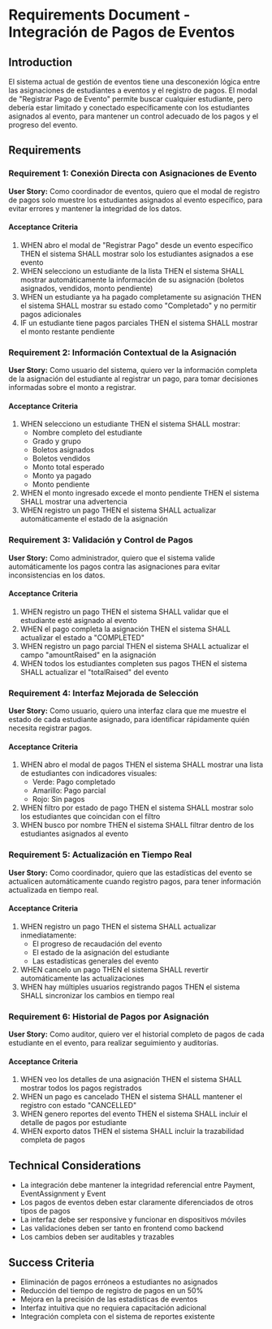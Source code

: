 # Requirements Document - Integración de Pagos de Eventos

## Introduction

El sistema actual de gestión de eventos tiene una desconexión lógica entre las asignaciones de estudiantes a eventos y el registro de pagos. El modal de "Registrar Pago de Evento" permite buscar cualquier estudiante, pero debería estar limitado y conectado específicamente con los estudiantes asignados al evento, para mantener un control adecuado de los pagos y el progreso del evento.

## Requirements

### Requirement 1: Conexión Directa con Asignaciones de Evento

**User Story:** Como coordinador de eventos, quiero que el modal de registro de pagos solo muestre los estudiantes asignados al evento específico, para evitar errores y mantener la integridad de los datos.

#### Acceptance Criteria

1. WHEN abro el modal de "Registrar Pago" desde un evento específico THEN el sistema SHALL mostrar solo los estudiantes asignados a ese evento
2. WHEN selecciono un estudiante de la lista THEN el sistema SHALL mostrar automáticamente la información de su asignación (boletos asignados, vendidos, monto pendiente)
3. WHEN un estudiante ya ha pagado completamente su asignación THEN el sistema SHALL mostrar su estado como "Completado" y no permitir pagos adicionales
4. IF un estudiante tiene pagos parciales THEN el sistema SHALL mostrar el monto restante pendiente

### Requirement 2: Información Contextual de la Asignación

**User Story:** Como usuario del sistema, quiero ver la información completa de la asignación del estudiante al registrar un pago, para tomar decisiones informadas sobre el monto a registrar.

#### Acceptance Criteria

1. WHEN selecciono un estudiante THEN el sistema SHALL mostrar:
   - Nombre completo del estudiante
   - Grado y grupo
   - Boletos asignados
   - Boletos vendidos
   - Monto total esperado
   - Monto ya pagado
   - Monto pendiente
2. WHEN el monto ingresado excede el monto pendiente THEN el sistema SHALL mostrar una advertencia
3. WHEN registro un pago THEN el sistema SHALL actualizar automáticamente el estado de la asignación

### Requirement 3: Validación y Control de Pagos

**User Story:** Como administrador, quiero que el sistema valide automáticamente los pagos contra las asignaciones para evitar inconsistencias en los datos.

#### Acceptance Criteria

1. WHEN registro un pago THEN el sistema SHALL validar que el estudiante esté asignado al evento
2. WHEN el pago completa la asignación THEN el sistema SHALL actualizar el estado a "COMPLETED"
3. WHEN registro un pago parcial THEN el sistema SHALL actualizar el campo "amountRaised" en la asignación
4. WHEN todos los estudiantes completen sus pagos THEN el sistema SHALL actualizar el "totalRaised" del evento

### Requirement 4: Interfaz Mejorada de Selección

**User Story:** Como usuario, quiero una interfaz clara que me muestre el estado de cada estudiante asignado, para identificar rápidamente quién necesita registrar pagos.

#### Acceptance Criteria

1. WHEN abro el modal de pagos THEN el sistema SHALL mostrar una lista de estudiantes con indicadores visuales:
   - Verde: Pago completado
   - Amarillo: Pago parcial
   - Rojo: Sin pagos
2. WHEN filtro por estado de pago THEN el sistema SHALL mostrar solo los estudiantes que coincidan con el filtro
3. WHEN busco por nombre THEN el sistema SHALL filtrar dentro de los estudiantes asignados al evento

### Requirement 5: Actualización en Tiempo Real

**User Story:** Como coordinador, quiero que las estadísticas del evento se actualicen automáticamente cuando registro pagos, para tener información actualizada en tiempo real.

#### Acceptance Criteria

1. WHEN registro un pago THEN el sistema SHALL actualizar inmediatamente:
   - El progreso de recaudación del evento
   - El estado de la asignación del estudiante
   - Las estadísticas generales del evento
2. WHEN cancelo un pago THEN el sistema SHALL revertir automáticamente las actualizaciones
3. WHEN hay múltiples usuarios registrando pagos THEN el sistema SHALL sincronizar los cambios en tiempo real

### Requirement 6: Historial de Pagos por Asignación

**User Story:** Como auditor, quiero ver el historial completo de pagos de cada estudiante en el evento, para realizar seguimiento y auditorías.

#### Acceptance Criteria

1. WHEN veo los detalles de una asignación THEN el sistema SHALL mostrar todos los pagos registrados
2. WHEN un pago es cancelado THEN el sistema SHALL mantener el registro con estado "CANCELLED"
3. WHEN genero reportes del evento THEN el sistema SHALL incluir el detalle de pagos por estudiante
4. WHEN exporto datos THEN el sistema SHALL incluir la trazabilidad completa de pagos

## Technical Considerations

- La integración debe mantener la integridad referencial entre Payment, EventAssignment y Event
- Los pagos de eventos deben estar claramente diferenciados de otros tipos de pagos
- La interfaz debe ser responsive y funcionar en dispositivos móviles
- Las validaciones deben ser tanto en frontend como backend
- Los cambios deben ser auditables y trazables

## Success Criteria

- Eliminación de pagos erróneos a estudiantes no asignados
- Reducción del tiempo de registro de pagos en un 50%
- Mejora en la precisión de las estadísticas de eventos
- Interfaz intuitiva que no requiera capacitación adicional
- Integración completa con el sistema de reportes existente